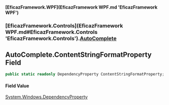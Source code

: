 #### [EficazFramework.WPF](EficazFramework WPF.md 'EficazFramework WPF')
### [EficazFramework.Controls](EficazFramework WPF.md#EficazFramework.Controls 'EficazFramework.Controls').[AutoComplete](EficazFramework.Controls/AutoComplete.md 'EficazFramework.Controls.AutoComplete')

## AutoComplete.ContentStringFormatProperty Field

```csharp
public static readonly DependencyProperty ContentStringFormatProperty;
```

#### Field Value
[System.Windows.DependencyProperty](https://docs.microsoft.com/en-us/dotnet/api/System.Windows.DependencyProperty 'System.Windows.DependencyProperty')